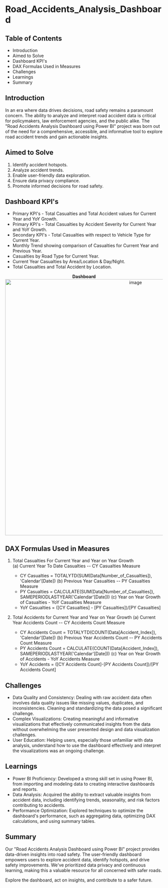 # Road_Accidents_Analysis_Dashboard

## Table of Contents
* Introduction
* Aimed to Solve
* Dashboard KPI's
* DAX Formulas Used in Measures
* Challenges
* Learnings
* Summary

## Introduction
In an era where data drives decisions, road safety remains a paramount concern. The ability to analyze and interpret road accident data is critical for policymakers, law enforcement agencies, and the public alike. The "Road Accidents Analysis Dashboard using Power BI" project was born out of the need for a comprehensive, accessible, and informative tool to explore road accident trends and gain actionable insights.<br>

## Aimed to Solve
1. Identify accident hotspots.
2. Analyze accident trends.
3. Enable user-friendly data exploration.
4. Ensure data privacy compliance.
5. Promote informed decisions for road safety.

## Dashboard KPI's
* Primary KPI's - Total Casualties and Total Accident values for Current Year and YoY Growth.
* Primary KPI's - Total Casualties by Accident Severity for Current Year and YoY Growth.
* Secondary KPI's - Total Casualties with respect to Vehicle Type for Current Year.
* Monthly Trend showing comparison of Casualties for Current Year and Previous Year.
* Casualties by Road Type for Current Year.
* Current Year Casualties by Area/Location & Day/Night.
* Total Casualties and Total Accident by Location. <br>
 <div align="center">
   <strong>Dashboard</strong><br>
  <img width="818" alt="image" src="https://github.com/Ajay-V1/Road_Accidents_Analysis_Dashboard/assets/132564171/c306ddbf-749b-4ee1-87ea-e3acf1e725f5">
</div>

## DAX Formulas Used in Measures
1. Total Casualties For Current Year and Year on Year Growth<br>
   (a) Current Year To Date Casualties -- CY Casualties Measure
   * CY Casualties = TOTALYTD(SUM(Data[Number_of_Casualties]), 'Calendar'[Date])
   (b) Previous Year Casualties -- PY Casualties Measure
   * PY Casualties = CALCULATE(SUM(Data[Number_of_Casualties]), SAMEPERIODLASTYEAR('Calendar'[Date]))
   (c) Year on Year Growth of Casualties - YoY Casualties Measure
   * YoY Casualties = ([CY Casualties] - [PY Casualties])/[PY Casualties]<br>
   
2. Total Accidents for Current Year and Year on Year Growth
   (a) Current Year Accidents Count -- CY Accidents Count Measure
   * CY Accidents Count = TOTALYTD(COUNT(Data[Accident_Index]), 'Calendar'[Date])
   (b) Previous Year Accidents Count -- PY Accidents Count Measure
   * PY Accidents Count = CALCULATE(COUNT(Data[Accident_Index]), SAMEPERIODLASTYEAR('Calendar'[Date]))
   (c) Year on Year Growth of Accidents - YoY Accidents Measure
   * YoY Accidents = ([CY Accidents Count]-[PY Accidents Count])/[PY Accidents Count]
  

## Challenges
* Data Quality and Consistency: Dealing with raw accident data often involves data quality issues like missing values, duplicates, and inconsistencies. Cleaning and standardizing the data posed a significant challenge.
* Complex Visualizations: Creating meaningful and informative visualizations that effectively communicated insights from the data without overwhelming the user presented design and data visualization challenges.
* User Education: Helping users, especially those unfamiliar with data analysis, understand how to use the dashboard effectively and interpret the visualizations was an ongoing challenge.

## Learnings
* Power BI Proficiency: Developed a strong skill set in using Power BI, from importing and modeling data to creating interactive dashboards and reports.
* Data Analysis: Acquired the ability to extract valuable insights from accident data, including identifying trends, seasonality, and risk factors contributing to accidents.
* Performance Optimization: Explored techniques to optimize the dashboard's performance, such as aggregating data, optimizing DAX calculations, and using summary tables.

## Summary
Our "Road Accidents Analysis Dashboard using Power BI" project provides data-driven insights into road safety. The user-friendly dashboard empowers users to explore accident data, identify hotspots, and drive safety improvements. We've prioritized data privacy and continuous learning, making this a valuable resource for all concerned with safer roads.<br>

Explore the dashboard, act on insights, and contribute to a safer future.





